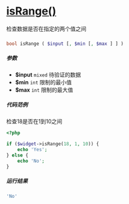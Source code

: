 [isRange()](http://twinh.github.com/widget/api/isRange)
=======================================================

检查数据是否在指定的两个值之间

### 
```php
bool isRange ( $input [, $min [, $max ] ] )
```

##### 参数
* **$input** `mixed` 待验证的数据
* **$min** `int` 限制的最小值
* **$max** `int` 限制的最大值

##### 代码范例
检查18是否在1到10之间
```php
<?php
 
if ($widget->isRange(18, 1, 10)) {
    echo 'Yes';
} else {
    echo 'No';
}
```
##### 运行结果
```php
'No'
```
